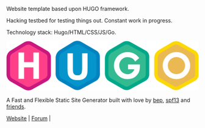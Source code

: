 Website template based upon HUGO framework.

Hacking testbed for testing things out. Constant work in progress.

Technology stack: Hugo/HTML/CSS/JS/Go.

<img src="https://raw.githubusercontent.com/gohugoio/gohugoioTheme/master/static/images/hugo-logo-wide.svg?sanitize=true" alt="Hugo" width="565">

A Fast and Flexible Static Site Generator built with love by [bep](https://github.com/bep), [spf13](http://spf13.com/) and [friends](https://github.com/gohugoio/hugo/graphs/contributors).

[Website](https://gohugo.io) |
[Forum](https://discourse.gohugo.io) |
